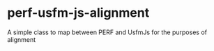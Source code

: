 # perf-usfm-js-alignment
A simple class to map between PERF and UsfmJs for the purposes of alignment
